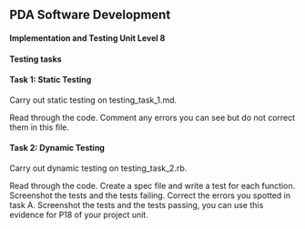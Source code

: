 ## PDA Software Development
#### Implementation and Testing Unit Level 8

#### Testing tasks

#### Task 1: Static Testing

  Carry out static testing on testing_task_1.md.  

  Read through the code. Comment any errors you can see but do not correct them in this file.


#### Task 2: Dynamic Testing

  Carry out dynamic testing on testing_task_2.rb.

  Read through the code. Create a spec file and write a test for each function. Screenshot the tests and the tests failing. Correct the errors you spotted in task A. Screenshot the tests and the tests passing, you can use this evidence for P18 of your project unit.
